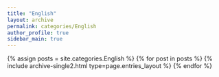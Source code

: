 ```yaml
---
title: "English"
layout: archive
permalink: categories/English
author_profile: true
sidebar_main: true
---
```


{% assign posts = site.categories.English %}
{% for post in posts %} {% include archive-single2.html type=page.entries_layout %} {% endfor %}
